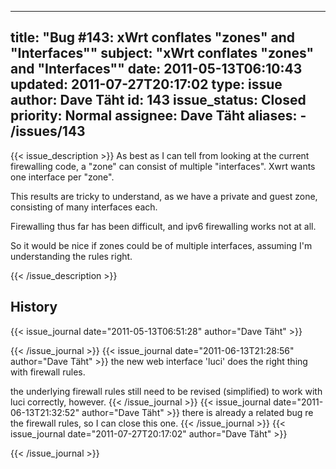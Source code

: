 
---
title: "Bug #143: xWrt conflates \"zones\" and \"Interfaces\""
subject: "xWrt conflates \"zones\" and \"Interfaces\""
date: 2011-05-13T06:10:43
updated: 2011-07-27T20:17:02
type: issue
author: Dave Täht
id: 143
issue_status: Closed
priority: Normal
assignee: Dave Täht
aliases:
    - /issues/143
---

{{< issue_description >}}
As best as I can tell from looking at the current firewalling code, a
"zone" can consist of multiple "interfaces". Xwrt wants one interface
per "zone".

This results are tricky to understand, as we have a private and guest
zone, consisting of many interfaces each.

Firewalling thus far has been difficult, and ipv6 firewalling works not
at all.

So it would be nice if zones could be of multiple interfaces, assuming
I'm understanding the rules right.


{{< /issue_description >}}

## History
{{< issue_journal date="2011-05-13T06:51:28" author="Dave Täht" >}}

{{< /issue_journal >}}
{{< issue_journal date="2011-06-13T21:28:56" author="Dave Täht" >}}
the new web interface 'luci' does the right thing with firewall rules.

the underlying firewall rules still need to be revised (simplified) to
work with luci correctly, however.
{{< /issue_journal >}}
{{< issue_journal date="2011-06-13T21:32:52" author="Dave Täht" >}}
there is already a related bug re the firewall rules, so I can close
this one.
{{< /issue_journal >}}
{{< issue_journal date="2011-07-27T20:17:02" author="Dave Täht" >}}

{{< /issue_journal >}}

